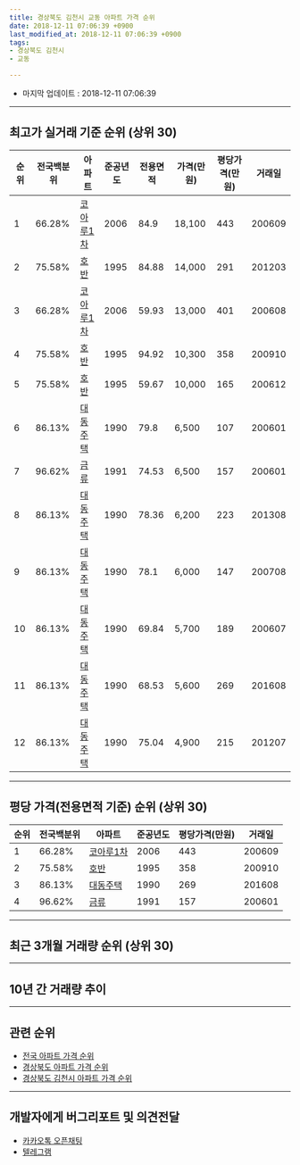 ```yaml
---
title: 경상북도 김천시 교동 아파트 가격 순위
date: 2018-12-11 07:06:39 +0900
last_modified_at: 2018-12-11 07:06:39 +0900
tags:
- 경상북도 김천시
- 교동

---
```


* 마지막 업데이트 : 2018-12-11 07:06:39

---

## 최고가 실거래 기준 순위 (상위 30)


|순위|전국백분위|아파트|준공년도|전용면적|가격(만원)|평당가격(만원)|거래일|
|---|---|---|---|---|---|---|---|
|1|66.28%|[코아루1차](https://search.naver.com/search.naver?query=%EA%B2%BD%EC%83%81%EB%B6%81%EB%8F%84+%EA%B9%80%EC%B2%9C%EC%8B%9C+%EA%B5%90%EB%8F%99+%EC%BD%94%EC%95%84%EB%A3%A81%EC%B0%A8)|2006|84.9|18,100|443|200609|
|2|75.58%|[호반](https://search.naver.com/search.naver?query=%EA%B2%BD%EC%83%81%EB%B6%81%EB%8F%84+%EA%B9%80%EC%B2%9C%EC%8B%9C+%EA%B5%90%EB%8F%99+%ED%98%B8%EB%B0%98)|1995|84.88|14,000|291|201203|
|3|66.28%|[코아루1차](https://search.naver.com/search.naver?query=%EA%B2%BD%EC%83%81%EB%B6%81%EB%8F%84+%EA%B9%80%EC%B2%9C%EC%8B%9C+%EA%B5%90%EB%8F%99+%EC%BD%94%EC%95%84%EB%A3%A81%EC%B0%A8)|2006|59.93|13,000|401|200608|
|4|75.58%|[호반](https://search.naver.com/search.naver?query=%EA%B2%BD%EC%83%81%EB%B6%81%EB%8F%84+%EA%B9%80%EC%B2%9C%EC%8B%9C+%EA%B5%90%EB%8F%99+%ED%98%B8%EB%B0%98)|1995|94.92|10,300|358|200910|
|5|75.58%|[호반](https://search.naver.com/search.naver?query=%EA%B2%BD%EC%83%81%EB%B6%81%EB%8F%84+%EA%B9%80%EC%B2%9C%EC%8B%9C+%EA%B5%90%EB%8F%99+%ED%98%B8%EB%B0%98)|1995|59.67|10,000|165|200612|
|6|86.13%|[대동주택](https://search.naver.com/search.naver?query=%EA%B2%BD%EC%83%81%EB%B6%81%EB%8F%84+%EA%B9%80%EC%B2%9C%EC%8B%9C+%EA%B5%90%EB%8F%99+%EB%8C%80%EB%8F%99%EC%A3%BC%ED%83%9D)|1990|79.8|6,500|107|200601|
|7|96.62%|[금류](https://search.naver.com/search.naver?query=%EA%B2%BD%EC%83%81%EB%B6%81%EB%8F%84+%EA%B9%80%EC%B2%9C%EC%8B%9C+%EA%B5%90%EB%8F%99+%EA%B8%88%EB%A5%98)|1991|74.53|6,500|157|200601|
|8|86.13%|[대동주택](https://search.naver.com/search.naver?query=%EA%B2%BD%EC%83%81%EB%B6%81%EB%8F%84+%EA%B9%80%EC%B2%9C%EC%8B%9C+%EA%B5%90%EB%8F%99+%EB%8C%80%EB%8F%99%EC%A3%BC%ED%83%9D)|1990|78.36|6,200|223|201308|
|9|86.13%|[대동주택](https://search.naver.com/search.naver?query=%EA%B2%BD%EC%83%81%EB%B6%81%EB%8F%84+%EA%B9%80%EC%B2%9C%EC%8B%9C+%EA%B5%90%EB%8F%99+%EB%8C%80%EB%8F%99%EC%A3%BC%ED%83%9D)|1990|78.1|6,000|147|200708|
|10|86.13%|[대동주택](https://search.naver.com/search.naver?query=%EA%B2%BD%EC%83%81%EB%B6%81%EB%8F%84+%EA%B9%80%EC%B2%9C%EC%8B%9C+%EA%B5%90%EB%8F%99+%EB%8C%80%EB%8F%99%EC%A3%BC%ED%83%9D)|1990|69.84|5,700|189|200607|
|11|86.13%|[대동주택](https://search.naver.com/search.naver?query=%EA%B2%BD%EC%83%81%EB%B6%81%EB%8F%84+%EA%B9%80%EC%B2%9C%EC%8B%9C+%EA%B5%90%EB%8F%99+%EB%8C%80%EB%8F%99%EC%A3%BC%ED%83%9D)|1990|68.53|5,600|269|201608|
|12|86.13%|[대동주택](https://search.naver.com/search.naver?query=%EA%B2%BD%EC%83%81%EB%B6%81%EB%8F%84+%EA%B9%80%EC%B2%9C%EC%8B%9C+%EA%B5%90%EB%8F%99+%EB%8C%80%EB%8F%99%EC%A3%BC%ED%83%9D)|1990|75.04|4,900|215|201207|


---

## 평당 가격(전용면적 기준) 순위 (상위 30)


|순위|전국백분위|아파트|준공년도|평당가격(만원)|거래일|
|---|---|---|---|---|---|
|1|66.28%|[코아루1차](https://search.naver.com/search.naver?query=%EA%B2%BD%EC%83%81%EB%B6%81%EB%8F%84+%EA%B9%80%EC%B2%9C%EC%8B%9C+%EA%B5%90%EB%8F%99+%EC%BD%94%EC%95%84%EB%A3%A81%EC%B0%A8)|2006|443|200609|
|2|75.58%|[호반](https://search.naver.com/search.naver?query=%EA%B2%BD%EC%83%81%EB%B6%81%EB%8F%84+%EA%B9%80%EC%B2%9C%EC%8B%9C+%EA%B5%90%EB%8F%99+%ED%98%B8%EB%B0%98)|1995|358|200910|
|3|86.13%|[대동주택](https://search.naver.com/search.naver?query=%EA%B2%BD%EC%83%81%EB%B6%81%EB%8F%84+%EA%B9%80%EC%B2%9C%EC%8B%9C+%EA%B5%90%EB%8F%99+%EB%8C%80%EB%8F%99%EC%A3%BC%ED%83%9D)|1990|269|201608|
|4|96.62%|[금류](https://search.naver.com/search.naver?query=%EA%B2%BD%EC%83%81%EB%B6%81%EB%8F%84+%EA%B9%80%EC%B2%9C%EC%8B%9C+%EA%B5%90%EB%8F%99+%EA%B8%88%EB%A5%98)|1991|157|200601|


---

## 최근 3개월 거래량 순위 (상위 30)


<div style="width:100%;">
    <canvas id="deal_count_ranking" height="250"></canvas>
</div>


<script>
new Chart(document.getElementById("deal_count_ranking"), {
    type: 'horizontalBar',
    data: {
        labels: ['코아루1차', '호반'],
        datasets: [{
            label: '실거래 수',
            data: [5, 1],
            borderColor: "rgba(255, 0, 128, 1)",
            backgroundColor: "rgba(255, 0, 128, 0.5)",
            fill: false,
        }]
    },
    options: {
        responsive: true,
        title: {
            display: true,
            text: '최근 3개월 거래량 순위'
        },
        tooltips: {
            mode: 'index',
            intersect: false,
            callbacks: {
                title: function(tooltipItems, data) {
                    return "실거래 수:";
                },
                label: function(tooltipItem, data) {
                    return data.labels[tooltipItem.index] + ": " + tooltipItem.xLabel;
                }
            }
        },
        hover: {
            mode: 'nearest',
            intersect: true
        },
        scales: {
            xAxes: [{
                display: true,
                scaleLabel: {
                    display: true,
                    labelString: '실거래 수'
                },
                ticks: {
                    suggestedMin: 0,
                }
            }],
            yAxes: [{
                display: true,
                ticks: {
                    autoSkip: false,
                    callback: function(value, index, values) {
                        if (value.length > 15)
                            return value.substr(0, 13) + "...";
                        else
                            return value;
                    }
                },
                scaleLabel: {
                    display: false,
                }
            }]
        }
    }
});

</script>


---

## 10년 간 거래량 추이


<div style="width:100%;">
    <canvas id="deal_progress" height="250"></canvas>
</div>

<script>
new Chart(document.getElementById("deal_progress"), {
    type: 'line',
    data: {
        labels: ['200812','200901','200902','200903','200904','200905','200906','200907','200908','200909','200910','200911','200912','201001','201002','201003','201004','201005','201006','201007','201008','201009','201010','201011','201012','201101','201102','201103','201104','201105','201106','201107','201108','201109','201110','201111','201112','201201','201202','201203','201204','201205','201206','201207','201208','201209','201210','201211','201212','201301','201302','201303','201304','201305','201306','201307','201308','201309','201310','201311','201312','201401','201402','201403','201404','201405','201406','201407','201408','201409','201410','201411','201412','201501','201502','201503','201504','201505','201506','201507','201508','201509','201510','201511','201512','201601','201602','201603','201604','201605','201606','201607','201608','201609','201610','201611','201612','201701','201702','201703','201704','201705','201706','201707','201708','201709','201710','201711','201712','201801','201802','201803','201804','201805','201806','201807','201808','201809','201810','201811','201812'],
        datasets: [{
            label: '실거래 수',
            pointRadius: 1,
            data: [4, 4, 3, 8, 2, 3, 3, 4, 6, 5, 6, 4, 4, 2, 4, 10, 7, 4, 4, 1, 5, 6, 8, 7, 5, 6, 9, 11, 8, 5, 8, 5, 3, 3, 9, 1, 9, 4, 4, 8, 4, 2, 0, 4, 3, 2, 5, 5, 5, 1, 3, 4, 2, 0, 7, 1, 6, 3, 5, 9, 12, 3, 6, 7, 5, 6, 4, 2, 4, 8, 5, 7, 8, 3, 4, 4, 9, 1, 10, 6, 7, 3, 7, 4, 5, 5, 2, 10, 5, 4, 4, 0, 5, 2, 4, 1, 1, 2, 3, 4, 2, 6, 1, 3, 4, 3, 6, 5, 6, 6, 3, 1, 1, 0, 2, 2, 5, 4, 5, 1, 0],
            borderColor: "rgba(255, 201, 14, 1)",
            backgroundColor: "rgba(255, 201, 14, 0.5)",
            fill: true,
        }]
    },
    options: {
        responsive: true,
        title: {
            display: true,
            text: '10년간 거래량 추이'
        },
        tooltips: {
            mode: 'index',
            intersect: false,
        },
        hover: {
            mode: 'nearest',
            intersect: true
        },
        scales: {
            xAxes: [{
                display: true,
                scaleLabel: {
                    display: true,
                    labelString: '년/월'
                }
            }],
            yAxes: [{
                display: true,
                ticks: {
                    suggestedMin: 0,
                },
                scaleLabel: {
                    display: true,
                    labelString: '실거래 수'
                }
            }]
        }
    }
});

</script>


---

## 관련 순위

- [전국 아파트 가격 순위](https://inasie.github.io/apt-ranking/전국)
- [경상북도 아파트 가격 순위](https://inasie.github.io/apt-ranking/경상북도)
- [경상북도 김천시 아파트 가격 순위](https://inasie.github.io/apt-ranking/경상북도-김천시)


---

## 개발자에게 버그리포트 및 의견전달

- [카카오톡 오픈채팅](https://open.kakao.com/o/gLJUAP4)
- [텔레그램](https://t.me/inasie)

